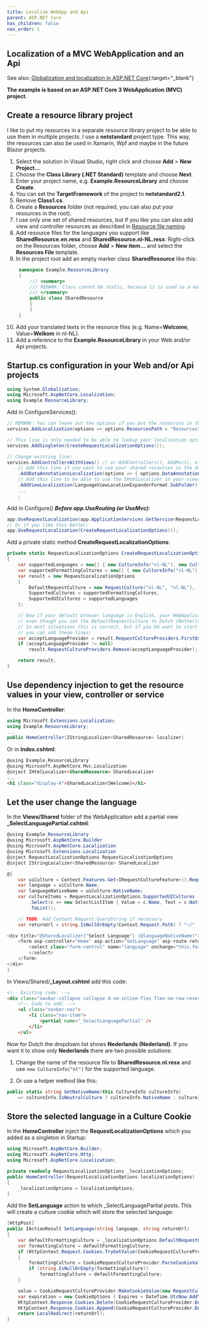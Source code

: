 ```yaml
---
title: Localize WebApp and Api
parent: ASP.NET Core
has_children: false
nav_order: 1
---
```


## Localization of a MVC WebApplication and an Api

See also: [Globalization and localization in ASP.NET Core](https://docs.microsoft.com/en-us/aspnet/core/fundamentals/localization){:target="_blank"}

**The example is based on an ASP.NET Core 3 WebApplication (MVC) project.**

## Create a resource library project

I like to put my resources in a separate resource library project to be able to use them in multiple projects. I use a **netstandard** project type. This way, the resources can also be used in Xamarin, Wpf and maybe in the future Blazor projects.

1. Select the solution in Visual Studio, right click and choose **Add** > **New Project...**
1. Choose the **Class Library (.NET Standard)** template and choose **Next**.
1. Enter your project name, e.g. **Example.ResourceLibrary** and choose **Create**.
1. You can set the **TargetFramework** of the project to **netstandard2.1**.
1. Remove **Class1.cs**.
1. Create a **Resources** folder (not required, you can also put your resources in the root).
1. I use only one set of shared resources, but if you like you can also add view and controller resources as described in [Resource file naming](https://docs.microsoft.com/en-us/aspnet/core/fundamentals/localization#resource-file-naming).
1. Add resource files for the languages you support like **SharedResource.en.resx** and **SharedResource.nl-NL.resx**: Right-click on the Resources folder, choose **Add** > **New item...** and select the **Resources File** template.
1. In the project root add an empty marker class **SharedResource** like this:
   ```cs
    namespace Example.ResourceLibrary
    {
        /// <summary>
        /// REMARK: Class cannot be static, because it is used as a marker class to load the resources in a IStringLocalizer
        /// </summary>
        public class SharedResource
        {
        }
    }
   ```
1. Add your translated texts in the resource files (e.g. Name=**Welcome**, Value=**Welkom** in nl-NL).
1. Add a reference to the **Example.ResourceLibrary** in your Web and/or Api projects.

## Startup.cs configuration in your Web and/or Api projects

```cs
using System.Globalization;
using Microsoft.AspNetCore.Localization;
using Example.ResourceLibrary;
```

Add in ConfigureServices():
```cs
// REMARK: You can leave out the options if you put the resources in the root instead of the Resources folder.
services.AddLocalization(options => options.ResourcesPath = "Resources");

// This line is only needed to be able to lookup your localization options in a controller, view or service:
services.AddSingleton(CreateRequestLocalizationOptions());

// Change existing line:
services.AddControllersWithViews() // or AddControllers(), AddMvc(), etc.
    // Add this line if you want to use your shared resources in the data annotations:
    .AddDataAnnotationsLocalization(options => { options.DataAnnotationLocalizerProvider = (type, factory) => factory.Create(typeof(SharedResource)); })
    // Add this line to be able to use the IHtmlLocalizer in your views:
    .AddViewLocalization(LanguageViewLocationExpanderFormat.SubFolder)
    ...
    ;
```

Add in Configure() **_Before app.UseRouting (or UseMvc)_**:
```cs
app.UseRequestLocalization(app.ApplicationServices.GetService<RequestLocalizationOptions>());
// Or if you like this better:
app.UseRequestLocalization(CreateRequestLocalizationOptions());
```

Add a private static method **CreateRequestLocalizationOptions**:

```cs
private static RequestLocalizationOptions CreateRequestLocalizationOptions()
{
    var supportedLanguages = new[] { new CultureInfo("nl-NL"), new CultureInfo("en") };
    var supportedFormattingCultures = new[] { new CultureInfo("nl-NL"), new CultureInfo("en-US") };
    var result = new RequestLocalizationOptions
    {
        DefaultRequestCulture = new RequestCulture("nl-NL", "nl-NL"),
        SupportedCultures = supportedFormattingCultures,
        SupportedUICultures = supportedLanguages
    };

    // Now if your default browser language is English, your WebApplication will startup in English,
    // even though you set the DefaultRequestCulture to Dutch (Netherlands).
    // In most situations this is correct, but if you DO want to start in the language specified in DefaultRequestCulture
    // you can add these lines:
    var acceptLanguageProvider = result.RequestCultureProviders.FirstOrDefault(p => p is AcceptLanguageHeaderRequestCultureProvider);
    if (acceptLanguageProvider != null)
        result.RequestCultureProviders.Remove(acceptLanguageProvider);

    return result;
}
```

## Use dependency injection to get the resource values in your view, controller or service

In the **HomeController**:
```cs
using Microsoft.Extensions.Localization;
using Example.ResourceLibrary;
...
public HomeController(IStringLocalizer<SharedResource> localizer)
```

Or in **Index.cshtml**:
```html
@using Example.ResourceLibrary
@using Microsoft.AspNetCore.Mvc.Localization
@inject IHtmlLocalizer<SharedResource> SharedLocalizer
...
<h1 class="display-4">SharedLocalizer[Welcome]</h1>
```

## Let the user change the language

In the **Views/Shared** folder of the WebApplication add a partial view **_SelectLanguagePartial.cshtml**:
```cs
@using Example.ResourceLibrary
@using Microsoft.AspNetCore.Builder
@using Microsoft.AspNetCore.Localization
@using Microsoft.Extensions.Localization
@inject RequestLocalizationOptions RequestLocalizationOptions
@inject IStringLocalizer<SharedResource> SharedLocalizer

@{
    var uiCulture = Context.Features.Get<IRequestCultureFeature>().RequestCulture.UICulture;
    var language = uiCulture.Name;
    var languageNativeName = uiCulture.NativeName;
    var cultureItems = RequestLocalizationOptions.SupportedUICultures
        .Select(c => new SelectListItem { Value = c.Name, Text = c.NativeName })
        .ToList();

    // TODO: Add Context.Request.QueryString if necessary
    var returnUrl = string.IsNullOrEmpty(Context.Request.Path) ? "~/" : $"~{Context.Request.Path.Value}";

<div title="@SharedLocalizer["Select Language"] (@languageNativeName)">
    <form asp-controller="Home" asp-action="SetLanguage" asp-route-returnUrl="@returnUrl" method="post" role="form">
        <select class="form-control" name="language" onchange="this.form.submit();" asp-for="@language" asp-items="cultureItems">
        </select>
    </form>
</div>
}
```

In Views/Shared/**_Layout.cshtml** add this code:
```html
<!-- Existing code: -->
<div class="navbar-collapse collapse d-sm-inline-flex flex-sm-row-reverse">
    <!-- Code to add: -->
    <ul class="navbar-nav">
        <li class="nav-item">
            <partial name="_SelectLanguagePartial" />
        </li>
    </ul>
```

Now for Dutch the dropdown list shows **Nederlands (Nederland)**. If you want it to show only **Nederlands** there are two possible solutions:

1. Change the name of the resource file to **SharedResource.nl.resx** and use `new CultureInfo("nl")` for the supported language.

1. Or use a helper method like this:
```cs
public static string GetNativeName(this CultureInfo cultureInfo)
    => cultureInfo.IsNeutralCulture ? cultureInfo.NativeName : cultureInfo.Parent.NativeName;
```

## Store the selected language in a Culture Cookie

In the **HomeController** inject the **RequestLocalizationOptions** which you added as a singleton in Startup:
```cs
using Microsoft.AspNetCore.Builder;
using Microsoft.AspNetCore.Http;
using Microsoft.AspNetCore.Localization;

private readonly RequestLocalizationOptions _localizationOptions;
public HomeController(RequestLocalizationOptions localizationOptions)
{
    _localizationOptions = localizationOptions;
}
```

Add the **SetLanguage** action to which _SelectLanguagePartial posts. This will create a culture cookie which will store the selected language:
```cs
[HttpPost]
public IActionResult SetLanguage(string language, string returnUrl)
{
    var defaultFormattingCulture = _localizationOptions.DefaultRequestCulture.Culture.Name;
    var formattingCulture = defaultFormattingCulture;
    if (HttpContext.Request.Cookies.TryGetValue(CookieRequestCultureProvider.DefaultCookieName, out var value))
    {
        formattingCulture = CookieRequestCultureProvider.ParseCookieValue(value).Cultures.FirstOrDefault().Value;
        if (string.IsNullOrEmpty(formattingCulture))
            formattingCulture = defaultFormattingCulture;
    }

    value = CookieRequestCultureProvider.MakeCookieValue(new RequestCulture(formattingCulture, language));
    var expiration = new CookieOptions { Expires = DateTime.UtcNow.AddYears(4) };
    HttpContext.Response.Cookies.Delete(CookieRequestCultureProvider.DefaultCookieName);
    HttpContext.Response.Cookies.Append(CookieRequestCultureProvider.DefaultCookieName, value, expiration);
    return LocalRedirect(returnUrl);
}
```
